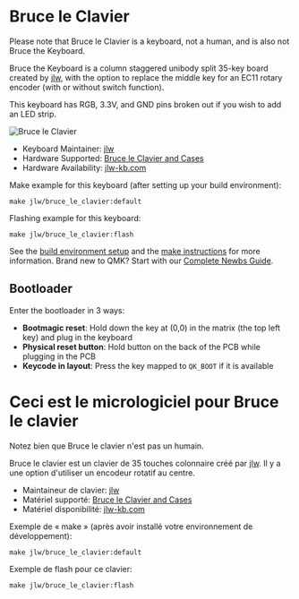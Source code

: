 # Bruce le Clavier

Please note that Bruce le Clavier is a keyboard, not a human, and is also not Bruce the Keyboard.

Bruce the Keyboard is a column staggered unibody split 35-key board created by [jlw](github.com/josh-l-wang), with the option to replace the middle key for an EC11 rotary encoder (with or without switch function).

This keyboard has RGB, 3.3V, and GND pins broken out if you wish to add an LED strip.

![Bruce le Clavier](https://i.imgur.com/qL9WHW4.jpg)

* Keyboard Maintainer: [jlw](https://github.com/josh-l-wang)
* Hardware Supported: [Bruce le Clavier and Cases](https://github.com/josh-l-wang/Bruce-the-Keyboard-the-Resources)
* Hardware Availability: [jlw-kb.com](https://jlw-kb.com)

Make example for this keyboard (after setting up your build environment):

    make jlw/bruce_le_clavier:default

Flashing example for this keyboard:

    make jlw/bruce_le_clavier:flash

See the [build environment setup](https://docs.qmk.fm/#/getting_started_build_tools) and the [make instructions](https://docs.qmk.fm/#/getting_started_make_guide) for more information. Brand new to QMK? Start with our [Complete Newbs Guide](https://docs.qmk.fm/#/newbs).

## Bootloader

Enter the bootloader in 3 ways:

* **Bootmagic reset**: Hold down the key at (0,0) in the matrix (the top left key) and plug in the keyboard
* **Physical reset button**: Hold button on the back of the PCB while plugging in the PCB
* **Keycode in layout**: Press the key mapped to `QK_BOOT` if it is available




# Ceci est le micrologiciel pour Bruce le clavier

Notez bien que Bruce le clavier n'est pas un humain.

Bruce le clavier est un clavier de 35 touches colonnaire créé par [jlw](github.com/josh-l-wang). Il y a une option d'utiliser un encodeur rotatif au centre.

* Maintaineur de clavier: [jlw](https://github.com/josh-l-wang)
* Matériel supporté: [Bruce le Clavier and Cases](https://github.com/josh-l-wang/Bruce-the-Keyboard-the-Resources)
* Matériel disponibilité: [jlw-kb.com](https://jlw-kb.com)

Exemple de « make » (après avoir installé votre environnement de développement):

    make jlw/bruce_le_clavier:default
    
Exemple de flash pour ce clavier:

    make jlw/bruce_le_clavier:flash
    